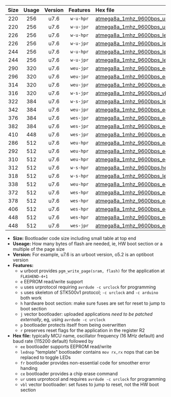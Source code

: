 |Size|Usage|Version|Features|Hex file|
|:-:|:-:|:-:|:-:|:--|
|220|256|u7.6|`w-u-hpr`|[atmega8a_1mhz_9600bps_ur.hex](https://raw.githubusercontent.com/stefanrueger/urboot/main/atmega8a_1mhz_9600bps_ur.hex)|
|220|256|u7.6|`w-u-jpr`|[atmega8a_1mhz_9600bps_ur_vbl.hex](https://raw.githubusercontent.com/stefanrueger/urboot/main/atmega8a_1mhz_9600bps_ur_vbl.hex)|
|226|256|u7.6|`w-u-hpr`|[atmega8a_1mhz_9600bps_lednop_ur.hex](https://raw.githubusercontent.com/stefanrueger/urboot/main/atmega8a_1mhz_9600bps_lednop_ur.hex)|
|226|256|u7.6|`w-u-jpr`|[atmega8a_1mhz_9600bps_lednop_ur_vbl.hex](https://raw.githubusercontent.com/stefanrueger/urboot/main/atmega8a_1mhz_9600bps_lednop_ur_vbl.hex)|
|244|256|u7.6|`w-u-hpr`|[atmega8a_1mhz_9600bps_lednop_fr_ur.hex](https://raw.githubusercontent.com/stefanrueger/urboot/main/atmega8a_1mhz_9600bps_lednop_fr_ur.hex)|
|244|256|u7.6|`w-u-jpr`|[atmega8a_1mhz_9600bps_lednop_fr_ur_vbl.hex](https://raw.githubusercontent.com/stefanrueger/urboot/main/atmega8a_1mhz_9600bps_lednop_fr_ur_vbl.hex)|
|290|320|u7.6|`weu-jpr`|[atmega8a_1mhz_9600bps_ee_ur_vbl.hex](https://raw.githubusercontent.com/stefanrueger/urboot/main/atmega8a_1mhz_9600bps_ee_ur_vbl.hex)|
|296|320|u7.6|`weu-jpr`|[atmega8a_1mhz_9600bps_ee_lednop_ur_vbl.hex](https://raw.githubusercontent.com/stefanrueger/urboot/main/atmega8a_1mhz_9600bps_ee_lednop_ur_vbl.hex)|
|314|320|u7.6|`weu-jpr`|[atmega8a_1mhz_9600bps_ee_lednop_fr_ur_vbl.hex](https://raw.githubusercontent.com/stefanrueger/urboot/main/atmega8a_1mhz_9600bps_ee_lednop_fr_ur_vbl.hex)|
|316|320|u7.6|`w-s-jpr`|[atmega8a_1mhz_9600bps_vbl.hex](https://raw.githubusercontent.com/stefanrueger/urboot/main/atmega8a_1mhz_9600bps_vbl.hex)|
|322|384|u7.6|`w-s-jpr`|[atmega8a_1mhz_9600bps_lednop_vbl.hex](https://raw.githubusercontent.com/stefanrueger/urboot/main/atmega8a_1mhz_9600bps_lednop_vbl.hex)|
|342|384|u7.6|`weu-jpr`|[atmega8a_1mhz_9600bps_ee_lednop_fr_ce_ur_vbl.hex](https://raw.githubusercontent.com/stefanrueger/urboot/main/atmega8a_1mhz_9600bps_ee_lednop_fr_ce_ur_vbl.hex)|
|376|384|u7.6|`wes-jpr`|[atmega8a_1mhz_9600bps_ee_vbl.hex](https://raw.githubusercontent.com/stefanrueger/urboot/main/atmega8a_1mhz_9600bps_ee_vbl.hex)|
|382|384|u7.6|`wes-jpr`|[atmega8a_1mhz_9600bps_ee_lednop_vbl.hex](https://raw.githubusercontent.com/stefanrueger/urboot/main/atmega8a_1mhz_9600bps_ee_lednop_vbl.hex)|
|410|448|u7.6|`wes-jpr`|[atmega8a_1mhz_9600bps_ee_lednop_fr_vbl.hex](https://raw.githubusercontent.com/stefanrueger/urboot/main/atmega8a_1mhz_9600bps_ee_lednop_fr_vbl.hex)|
|286|512|u7.6|`weu-hpr`|[atmega8a_1mhz_9600bps_ee_ur.hex](https://raw.githubusercontent.com/stefanrueger/urboot/main/atmega8a_1mhz_9600bps_ee_ur.hex)|
|292|512|u7.6|`weu-hpr`|[atmega8a_1mhz_9600bps_ee_lednop_ur.hex](https://raw.githubusercontent.com/stefanrueger/urboot/main/atmega8a_1mhz_9600bps_ee_lednop_ur.hex)|
|310|512|u7.6|`weu-hpr`|[atmega8a_1mhz_9600bps_ee_lednop_fr_ur.hex](https://raw.githubusercontent.com/stefanrueger/urboot/main/atmega8a_1mhz_9600bps_ee_lednop_fr_ur.hex)|
|312|512|u7.6|`w-s-hpr`|[atmega8a_1mhz_9600bps.hex](https://raw.githubusercontent.com/stefanrueger/urboot/main/atmega8a_1mhz_9600bps.hex)|
|318|512|u7.6|`w-s-hpr`|[atmega8a_1mhz_9600bps_lednop.hex](https://raw.githubusercontent.com/stefanrueger/urboot/main/atmega8a_1mhz_9600bps_lednop.hex)|
|338|512|u7.6|`weu-hpr`|[atmega8a_1mhz_9600bps_ee_lednop_fr_ce_ur.hex](https://raw.githubusercontent.com/stefanrueger/urboot/main/atmega8a_1mhz_9600bps_ee_lednop_fr_ce_ur.hex)|
|372|512|u7.6|`wes-hpr`|[atmega8a_1mhz_9600bps_ee.hex](https://raw.githubusercontent.com/stefanrueger/urboot/main/atmega8a_1mhz_9600bps_ee.hex)|
|378|512|u7.6|`wes-hpr`|[atmega8a_1mhz_9600bps_ee_lednop.hex](https://raw.githubusercontent.com/stefanrueger/urboot/main/atmega8a_1mhz_9600bps_ee_lednop.hex)|
|406|512|u7.6|`wes-hpr`|[atmega8a_1mhz_9600bps_ee_lednop_fr.hex](https://raw.githubusercontent.com/stefanrueger/urboot/main/atmega8a_1mhz_9600bps_ee_lednop_fr.hex)|
|448|512|u7.6|`wes-hpr`|[atmega8a_1mhz_9600bps_ee_lednop_fr_ce.hex](https://raw.githubusercontent.com/stefanrueger/urboot/main/atmega8a_1mhz_9600bps_ee_lednop_fr_ce.hex)|
|448|512|u7.6|`wes-jpr`|[atmega8a_1mhz_9600bps_ee_lednop_fr_ce_vbl.hex](https://raw.githubusercontent.com/stefanrueger/urboot/main/atmega8a_1mhz_9600bps_ee_lednop_fr_ce_vbl.hex)|

- **Size:** Bootloader code size including small table at top end
- **Useage:** How many bytes of flash are needed, ie, HW boot section or a multiple of the page size
- **Version:** For example, u7.6 is an urboot version, o5.2 is an optiboot version
- **Features:**
  + `w` urboot provides `pgm_write_page(sram, flash)` for the application at `FLASHEND-4+1`
  + `e` EEPROM read/write support
  + `u` uses urprotocol requiring `avrdude -c urclock` for programming
  + `s` uses skeleton of STK500v1 protocol; `-c urclock` and `-c arduino` both work
  + `h` hardware boot section: make sure fuses are set for reset to jump to boot section
  + `j` vector bootloader: uploaded applications *need to be patched externally*, eg, using `avrdude -c urclock`
  + `p` bootloader protects itself from being overwritten
  + `r` preserves reset flags for the application in the register R2
- **Hex file:** typically MCU name, oscillator frequency (16 MHz default) and baud rate (115200 default) followed by
  + `ee` bootloader supports EEPROM read/write
  + `lednop` "template" bootloader contains `mov rx,rx` nops that can be replaced to toggle LEDs
  + `fr` bootloader provides non-essential code for smoother error handing
  + `ce` bootloader provides a chip erase command
  + `ur` uses urprotocol and requires `avrdude -c urclock` for programming
  + `vbl` vector bootloader: set fuses to jump to reset, not the HW boot section
